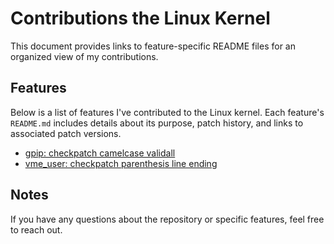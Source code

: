 # Contributions the Linux Kernel

This document provides links to feature-specific README files for an organized view of my contributions.

## Features

Below is a list of features I've contributed to the Linux kernel. Each feature's `README.md` includes details about its purpose, patch history, and links to associated patch versions.

- [gpip: checkpatch camelcase validall](patches/drivers/staging/gpib/camelcase-validall/README.md)
- [vme_user: checkpatch parenthesis line ending](patches/drivers/staging/vme_user/vme_tsi148/checkpatch_line_ending/v1/cover-letter.md/README.md)

## Notes

If you have any questions about the repository or specific features, feel free to reach out.
